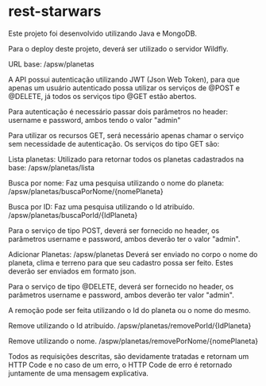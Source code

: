 # rest-starwars

Este projeto foi desenvolvido utilizando Java e MongoDB.

Para o deploy deste projeto, deverá ser utilizado o servidor Wildfly.

URL base: /apsw/planetas

A API possui autenticação utilizando JWT (Json Web Token), para que apenas um usuário autenticado possa utilizar os serviços de @POST e @DELETE, já todos os serviços tipo @GET estão abertos. 

Para autenticação é necessário passar dois parâmetros no header:
username e password, ambos tendo o valor "admin"

Para utilizar os recursos GET, será necessário apenas chamar o serviço sem necessidade de autenticação. Os serviços do tipo GET são:

Lista planetas:
Utilizado para retornar todos os planetas cadastrados na base:
/apsw/planetas/lista

Busca por nome:
Faz uma pesquisa utilizando o nome do planeta:
/apsw/planetas/buscaPorNome/{nomePlaneta}

Busca por ID:
Faz uma pesquisa utilizando o Id atribuído.
/apsw/planetas/buscaPorId/{IdPlaneta}

Para o serviço de tipo POST, deverá ser fornecido no header, os parâmetros username e password, ambos deverão ter o valor "admin".

Adicionar Planetas:
/apsw/planetas
Deverá ser enviado no corpo o nome do planeta, clima e terreno para que seu cadastro possa ser feito. Estes deverão ser enviados em formato json.

Para o serviço de tipo @DELETE,  deverá ser fornecido no header, os parâmetros username e password, ambos deverão ter valor "admin".

A remoção pode ser feita utilizando o Id do planeta ou o nome do mesmo.

Remove utilizando o Id atribuído.
/apsw/planetas/removePorId/{IdPlaneta}

Remove utilizando o nome.
/aspw/planetas/removePorNome/{nomePlaneta}

Todos as requisições descritas, são devidamente tratadas e retornam um HTTP Code e no caso de um erro, o HTTP Code de erro é retornado juntamente de uma mensagem explicativa.
